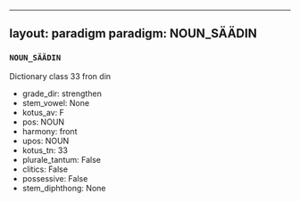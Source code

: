
---
layout: paradigm
paradigm: NOUN_SÄÄDIN
---
### ` NOUN_SÄÄDIN `

Dictionary class 33 fron din
* grade_dir: strengthen
* stem_vowel: None
* kotus_av: F
* pos: NOUN
* harmony: front
* upos: NOUN
* kotus_tn: 33
* plurale_tantum: False
* clitics: False
* possessive: False
* stem_diphthong: None
